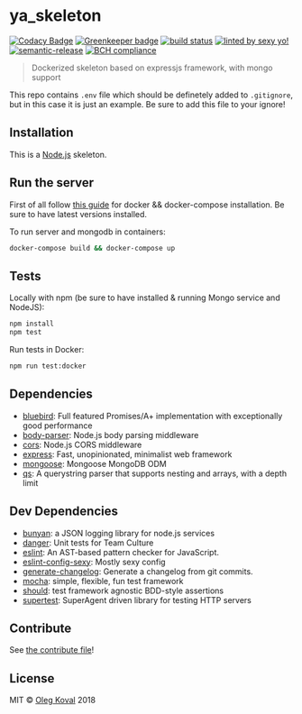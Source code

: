 # ya_skeleton

[![Codacy Badge](https://api.codacy.com/project/badge/Grade/6746e399c7d74d6c9d8b818b8b714cc5)](https://www.codacy.com/app/oleg-koval/ya-skeleton?utm_source=github.com&amp;utm_medium=referral&amp;utm_content=oleg-koval/ya-skeleton&amp;utm_campaign=Badge_Grade) [![Greenkeeper badge](https://badges.greenkeeper.io/oleg-koval/ya-skeleton.svg)](https://greenkeeper.io/) [![build status](https://travis-ci.org/oleg-koval/ya-skeleton.svg?branch=master)](https://travis-ci.org/oleg-koval/ya-skeleton) [![linted by sexy yo!](https://img.shields.io/badge/linted%20by-sexy%20yo!-brightgreen.svg)](https://github.com/markelog/eslint-config-sexy) [![semantic-release](https://img.shields.io/badge/%20%20%F0%9F%93%A6%F0%9F%9A%80-semantic--release-e10079.svg)](https://github.com/semantic-release/semantic-release) [![BCH compliance](https://bettercodehub.com/edge/badge/oleg-koval/ya-skeleton?branch=master)](https://bettercodehub.com/)

> Dockerized skeleton based on expressjs framework, with mongo support

This repo contains `.env` file which should be definetely added to `.gitignore`, but in this case it is just an example. Be sure to add this file to your ignore!

## Installation

This is a [Node.js](https://nodejs.org/) skeleton.


## Run the server

First of all follow [this guide](https://docs.docker.com/compose/install/) for docker && docker-compose installation. Be sure to have latest versions installed.

To run server and mongodb in containers:

```sh
docker-compose build && docker-compose up
```

## Tests

Locally with npm (be sure to have installed & running Mongo service and NodeJS):

```sh
npm install
npm test
```

Run tests in Docker:

```sh
npm run test:docker
```

## Dependencies

- [bluebird](https://ghub.io/bluebird): Full featured Promises/A+ implementation with exceptionally good performance
- [body-parser](https://ghub.io/body-parser): Node.js body parsing middleware
- [cors](https://ghub.io/cors): Node.js CORS middleware
- [express](https://ghub.io/express): Fast, unopinionated, minimalist web framework
- [mongoose](https://ghub.io/mongoose): Mongoose MongoDB ODM
- [qs](https://ghub.io/qs): A querystring parser that supports nesting and arrays, with a depth limit

## Dev Dependencies

- [bunyan](https://ghub.io/bunyan): a JSON logging library for node.js services
- [danger](https://ghub.io/danger): Unit tests for Team Culture
- [eslint](https://ghub.io/eslint): An AST-based pattern checker for JavaScript.
- [eslint-config-sexy](https://ghub.io/eslint-config-sexy): Mostly sexy config
- [generate-changelog](https://ghub.io/generate-changelog): Generate a changelog from git commits.
- [mocha](https://ghub.io/mocha): simple, flexible, fun test framework
- [should](https://ghub.io/should): test framework agnostic BDD-style assertions
- [supertest](https://ghub.io/supertest): SuperAgent driven library for testing HTTP servers

## Contribute

See [the contribute file](CONTRIBUTING.md)!

## License

MIT © [Oleg Koval](https://github.com/oleg-koval) 2018
